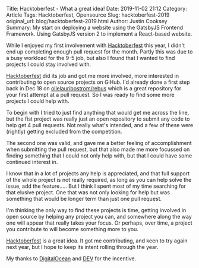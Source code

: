 Title: Hacktoberfest - What a great idea!
Date: 2019-11-02 21:12
Category: Article
Tags: Hacktoberfest, Opensource
Slug: hacktoberfest-2019
original_url: blog/hacktoberfest-2019.html
Author: Justin Cooksey
Summary: My start on deploying a website using the GatsbyJS Frontend Framework. Using GatsbyJS version 2 to implement a React-based website.

While I enjoyed my first involvement with [Hacktoberfest](https://hacktoberfest.digitalocean.com/) this year, I didn't end up completing enough pull request for the month. Partly this was due to a busy workload for the 9-5 job, but also I found that I wanted to find projects I could stay involved with.

[Hacktoberfest](https://hacktoberfest.digitalocean.com/) did its job and got me more involved, more interested in contributing to open source projects on GiHub. I'd already done a first step back in Dec 18 on [ollelauribostrom/rebus](https://github.com/ollelauribostrom/rebus) which is a great repository for your first attempt at a pull request. So I was ready to find some more projects I could help with.

To begin with I tried to just find anything that would get me across the line, but the fist project was really just an open repository to submit any code to help get 4 pull requests. Not really what's intended, and a few of these were (rightly) getting excluded from the competition.

The second one was valid, and gave me a better feeling of accomplishment when submitting the pull request, but that also made me more focussed on finding something that I could not only help with, but that I could have some continued interest in.

I know that in a lot of projects any help is appreciated, and that full support of the whole project is not really required, as long as you can help solve the issue, add the feature..... But I think I spent most of my time searching for that elusive project. One that was not only looking for help but was something that would be longer term than just one pull request.

I'm thinking the only way to find these projects is time, getting involved in open source by helping any project you can, and somewhere along the way one will appear that really takes your focus. Or perhaps, over time, a project you contribute to will become something more to you.

[Hacktoberfest](https://hacktoberfest.digitalocean.com/) is a great idea. It got me contributing, and keen to try again next year, but I hope to keep its intent rolling through the year.

My thanks to [DigitalOcean](https://www.digitalocean.com/) and [DEV](https://dev.to/) for the incentive.
